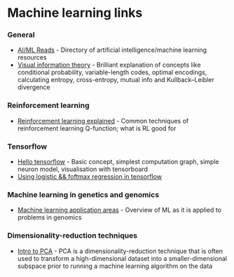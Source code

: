 # Machine learning links 

### General

* [AI/ML Reads](http://aireads.top) - Directory of artificial intelligence/machine learning resources
* [Visual information theory](http://colah.github.io/posts/2015-09-Visual-Information/) - Brilliant explanation of concepts like conditional probability, variable-length codes, optimal encodings, calculating entropy, cross-entropy, mutual info and Kullback–Leibler divergence

### Reinforcement learning 

* [Reinforcement learning explained](https://www.oreilly.com/ideas/reinforcement-learning-explained) - Common techniques of reinforcement learning
Q-function; what is RL good for

### Tensorflow

* [Hello tensorflow](https://www.oreilly.com/learning/hello-tensorflow) - Basic concept, simplest computation graph, simple neuron model, visualisation with tensorboard
* [Using logistic && foftmax regression in tensorflow](https://blog.altoros.com/using-logistic-and-softmax-regression-in-tensorflow.html)

### Machine learning in genetics and genomics

* [Machine learning application areas](https://www.ncbi.nlm.nih.gov/pmc/articles/PMC5204302/) - Overview of ML as it is applied to problems in genomics

### Dimensionality-reduction techniques

* [Intro to PCA](http://www.lauradhamilton.com/introduction-to-principal-component-analysis-pca) - PCA is a dimensionality-reduction technique that is often used to transform a high-dimensional dataset into a smaller-dimensional subspace prior to running a machine learning algorithm on the data
